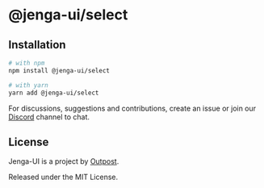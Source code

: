 # @jenga-ui/select

## Installation

```sh
# with npm
npm install @jenga-ui/select

# with yarn
yarn add @jenga-ui/select
```

For discussions, suggestions and contributions, create an issue or join our [Discord](https://discord.gg/sHnHPnAPZj) channel to chat.

## License

Jenga-UI is a project by [Outpost](https://outpost.run).

Released under the MIT License.
